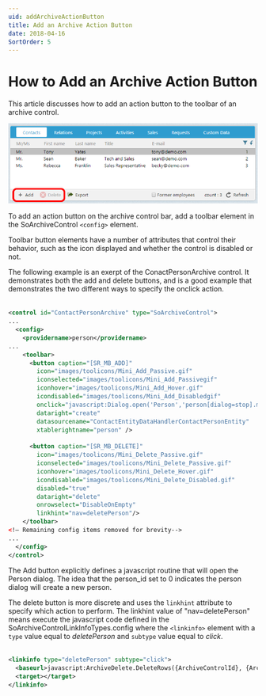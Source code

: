 ```yaml
---
uid: addArchiveActionButton
title: Add an Archive Action Button
date: 2018-04-16
SortOrder: 5
---
```


# How to Add an Archive Action Button

This article discusses how to add an action button to the toolbar of an archive control.

![web-archive-control-row-context-menu](web-archive-control-action-buttons.png)

To add an action button on the archive control bar, add a toolbar element in the SoArchiveControl ```<config>``` element.

Toolbar button elements have a number of attributes that control their behavior, such as the icon displayed and whether the control is disabled or not.

The following example is an exerpt of the ConactPersonArchive control. It demonstrates both the add and delete buttons, and is a good example that demonstrates the two different ways to specify the onclick action.

``` xml

<control id="ContactPersonArchive" type="SoArchiveControl">
...
  <config>
    <providername>person</providername>
...
    <toolbar>
      <button caption="[SR_MB_ADD]"
        icon="images/toolicons/Mini_Add_Passive.gif"
        iconselected="images/toolicons/Mini_Add_Passivegif"
        iconhover="images/toolicons/Mini_Add_Hover.gif"
        icondisabled="images/toolicons/Mini_Add_Disabledgif"
        onclick="javascript:Dialog.open('Person','person[dialog=stop].main[mode=edit;new=true]person_id=0''ContactPersonArchiveArchiveControl.RefreshList()';"
        dataright="create"
        datasourcename="ContactEntityDataHandlerContactPersonEntity"
        xtablerightname="person" />

      <button caption="[SR_MB_DELETE]"
        icon="images/toolicons/Mini_Delete_Passive.gif"
        iconselected="images/toolicons/Mini_Delete_Passive.gif"
        iconhover="images/toolicons/Mini_Delete_Hover.gif"
        icondisabled="images/toolicons/Mini_Delete_Disabled.gif"
        disabled="true"
        dataright="delete"
        onrowselect="DisableOnEmpty"
        linkhint="nav=deletePerson"/>
    </toolbar>
<!— Remaining config items removed for brevity-->
...
  </config>
</control>

```
The Add button explicitly defines a javascript routine that will open the Person dialog. The idea that the person_id set to 0 indicates the person dialog will create a new person. 

The delete button is more discrete and uses the ```linkhint``` attribute to specify which action to perform. The linkhint value of "nav=deletePerson" means execute the javascript code defined in the SoArchiveControlLinkInfoTypes.config where the ```<linkinfo>``` element with a ```type``` value equal to _deletePerson_ and ```subtype``` value equal to _click_.

``` xml

<linkinfo type="deletePerson" subtype="click">
  <baseurl>javascript:ArchiveDelete.DeleteRows({ArchiveControlId}, {ArchiveSelectedRowElements}, '{ArchiveControlId}.RefreshList();');</baseurl>
  <target></target>
</linkinfo>

```
